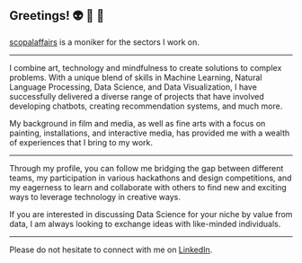 ## Greetings! 👽 👾 🤖

[scopalaffairs](https://scopal-affairs.com) is a moniker for the sectors I work on.

<hr/>

I combine art, technology and mindfulness to create solutions to complex problems. With a unique blend of skills in Machine Learning, Natural Language Processing, Data Science, and Data Visualization, I have successfully delivered a diverse range of projects that have involved developing chatbots, creating recommendation systems, and much more.

My background in film and media, as well as fine arts with a focus on painting, installations, and interactive media, has provided me with a wealth of experiences that I bring to my work.

<hr/>

Through my profile, you can follow me bridging the gap between different teams, my participation in various hackathons and design competitions, and my eagerness to learn and collaborate with others to find new and exciting ways to leverage technology in creative ways.

If you are interested in discussing Data Science for your niche by value from data, I am always looking to exchange ideas with like-minded individuals. 

<hr/>

Please do not hesitate to connect with me on [LinkedIn](https://www.linkedin.com/in/daniel-herrmann/).
